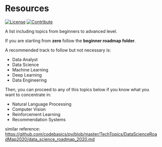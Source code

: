 # Resources

[![License](https://img.shields.io/badge/License-CC0%201.0%20Universal-brightgreen.svg?style=flat-square)](https://github.com/66daysofdata/License)
[![Contribute](https://img.shields.io/badge/PRs-Contributions%20are%20Welcome-blue.svg?style=flat-square)](https://github.com/66daysofdata/Welcome-to-the-community)

A list including topics from beginners to advanced level.




If you are starting from **zero** follow the **beginner roadmap folder**.

A recommended track to follow but not necessary is:

- Data Analyst
- Data Science
- Machine Learning
- Deep Learning
- Data Engineering

Then, you can proceed to any of this topics below if you know what you want to concentrate in:

- Natural Language Processing
- Computer Vision
- Reinforcement Learning
- Recommendation Systems


similar reference:
https://github.com/codebasics/py/blob/master/TechTopics/DataScienceRoadMap2020/data_science_roadmap_2020.md
